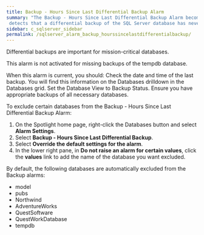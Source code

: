 ```yaml
---
title: ﻿Backup - Hours Since Last Differential Backup Alarm
summary: "The Backup - Hours Since Last Differential Backup Alarm becomes active when Spotlight
 detects that a differential backup of the SQL Server database has never taken place or has not taken place in the last 24 hours."
sidebar: c_sqlserver_sidebar
permalink: /sqlserver_alarm_backup_hourssincelastdifferentialbackup/
---
```





Differential backups are important for mission-critical databases.

<note type="note">This alarm is not activated for missing backups of the <uicontrol>tempdb</uicontrol> database.</note>
</context>

<steps-unordered>
<stepsection>When this alarm is current, you should:</stepsection>
<step><cmd>Check the date and time of the last backup.</cmd>
<info>You will find this information on the <uicontrol>Databases</uicontrol> drilldown in the <uicontrol>Databases</uicontrol> grid.
Set the <uicontrol>Database View</uicontrol> to <uicontrol>Backup Status</uicontrol>.</info></step>
<step><cmd>Ensure you have appropriate backups of all necessary databases.</cmd></step>
</steps-unordered>
<postreq>


To exclude certain databases from the Backup - Hours Since Last Differential Backup Alarm:

1.  On the Spotlight home page, right-click the Databases button and select **Alarm Settings**.
2.  Select **Backup - Hours Since Last Differential Backup**.
3.  Select **Override the default settings for the alarm**.
4.  In the lower right pane, in **Do not raise an alarm for certain values**, click the **values** link to add the name of the database you want excluded.

By default, the following databases are automatically excluded from the Backup alarms:

*  model
*  pubs
*  Northwind
*  AdventureWorks
*  QuestSoftware
*  QuestWorkDatabase
*  tempdb
